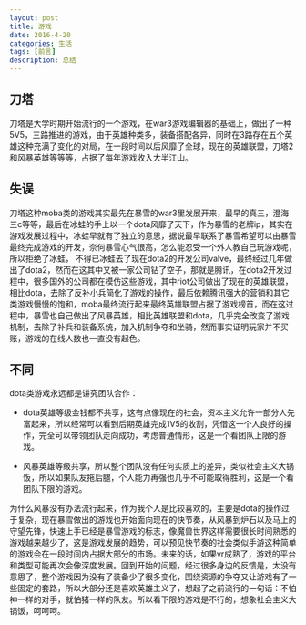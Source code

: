 ```yaml
---
layout: post
title: 游戏
date: 2016-4-20
categories: 生活
tags: [前言]
description: 总结
---
```


## 刀塔

刀塔是大学时期开始流行的一个游戏，在war3游戏编辑器的基础上，做出了一种5V5，三路推进的游戏，由于英雄种类多，装备搭配各异，同时在3路存在五个英雄这种充满了变化的对局，在一段时间以后风靡了全球，现在的英雄联盟，刀塔2和风暴英雄等等等，占据了每年游戏收入大半江山。

## 失误

刀塔这种moba类的游戏其实最先在暴雪的war3里发展开来，最早的真三，澄海三c等等，最后在冰蛙的手上以一个dota风靡了天下，作为暴雪的老牌ip，其实在游戏发展过程中，冰蛙早就有了独立的意思，据说最早联系了暴雪希望可以由暴雪最终完成游戏的开发，奈何暴雪心气很高，怎么能忍受一个外人教自己玩游戏呢，所以拒绝了冰蛙， 不得已冰蛙去了现在dota2的开发公司valve，最终经过几年做出了dota2，然而在这其中又被一家公司钻了空子，那就是腾讯，在dota2开发过程中，很多国外的公司都在模仿这些游戏，其中riot公司做出了现在的英雄联盟，相比dota，去除了反补小兵简化了游戏的操作，最后依赖腾讯强大的营销和其它类游戏慢慢的饱和，moba最终流行起来最终英雄联盟占据了游戏榜首，而在这过程中，暴雪也自己做出了风暴英雄，相比英雄联盟和dota，几乎完全改变了游戏机制，去除了补兵和装备系统，加入机制争夺和坐骑，然而事实证明玩家并不买账，游戏的在线人数也一直没有起色。

## 不同

dota类游戏永远都是讲究团队合作：

* dota英雄等级金钱都不共享，这有点像现在的社会，资本主义允许一部分人先富起来，所以经常可以看到后期英雄完成1V5的收割，凭借这一个人良好的操作，完全可以带领团队走向成功，考虑普通情形，这是一个看团队上限的游戏。

* 风暴英雄等级共享，所以整个团队没有任何实质上的差异，类似社会主义大锅饭，所以如果队友拖后腿，个人能力再强也几乎不可能取得胜利，这是一个看团队下限的游戏。

为什么风暴没有办法流行起来，作为我个人是比较喜欢的，主要是dota的操作过于复杂，现在暴雪做出的游戏也开始面向现在的快节奏，从风暴到炉石以及马上的守望先锋，快速上手已经是暴雪游戏的标志，像魔兽世界这样需要很长时间熟悉的游戏越来越少了，这是游戏发展的趋势，可以预见快节奏的社会类似手游这种简单的游戏会在一段时间内占据大部分的市场。未来的话，如果vr成熟了，游戏的平台和类型可能再次会像深度发展。回到开始的问题，经过很多身边的反馈是，太没有意思了，整个游戏因为没有了装备少了很多变化，围绕资源的争夺又让游戏有了一些固定的套路，所以大部分还是喜欢英雄主义了，想起了之前流行的一句话：不怕神一样的对手，就怕猪一样的队友。所以看下限的游戏是不行的，想象社会主义大锅饭，呵呵呵。
